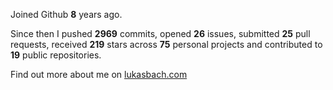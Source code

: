 Joined Github **8** years ago.

Since then I pushed **2969** commits, opened **26** issues, submitted **25** pull requests, received **219** stars across **75** personal projects and contributed to **19** public repositories.

Find out more about me on [lukasbach.com](https://lukasbach.com)
